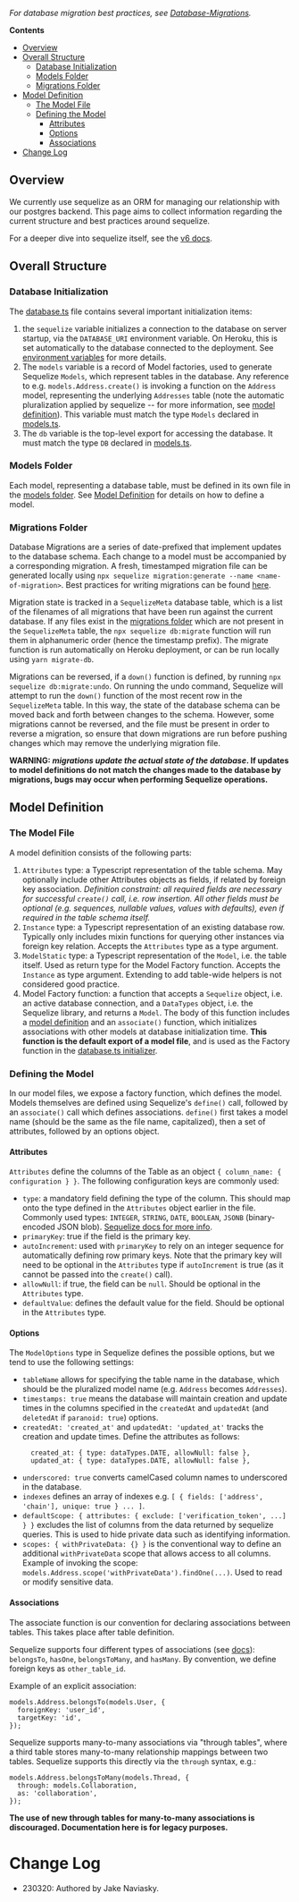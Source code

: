 _For database migration best practices, see [Database-Migrations](./Database-Migrations.md)._

**Contents**
- [Overview](#overview)
- [Overall Structure](#overall-structure)
  * [Database Initialization](#database-initialization)
  * [Models Folder](#models-folder)
  * [Migrations Folder](#migrations-folder)
- [Model Definition](#model-definition)
  * [The Model File](#the-model-file)
  * [Defining the Model](#defining-the-model)
    + [Attributes](#attributes)
    + [Options](#options)
    + [Associations](#associations)
- [Change Log](#change-log)


## Overview

We currently use sequelize as an ORM for managing our relationship with our postgres backend. This page aims to collect information regarding the current structure and best practices around sequelize.

For a deeper dive into sequelize itself, see the [v6 docs](https://sequelize.org/docs/v6/).

## Overall Structure

### Database Initialization

The [database.ts](../blob/master/packages/commonwealth/server/database.ts) file contains several important initialization items:
1. the `sequelize` variable initializes a connection to the database on server startup, via the `DATABASE_URI` environment variable. On Heroku, this is set automatically to the database connected to the deployment. See [environment variables](https://github.com/hicommonwealth/commonwealth/wiki/Environment-Variables) for more details.
2. The `models` variable is a record of Model factories, used to generate Sequelize `Models`, which represent tables in the database. Any reference to e.g. `models.Address.create()` is invoking a function on the `Address` model, representing the underlying `Addresses` table (note the automatic pluralization applied by sequelize -- for more information, see [model definition](#model-definition)). This variable must match the type `Models` declared in [models.ts](../blob/master/packages/commonwealth/server/models.ts).
3. The `db` variable is the top-level export for accessing the database. It must match the type `DB` declared in [models.ts](../blob/master/packages/commonwealth/server/models.ts).

### Models Folder

Each model, representing a database table, must be defined in its own file in the [models folder](../blob/master/packages/commonwealth/server/models/). See [Model Definition](#model-definition) for details on how to define a model.

### Migrations Folder

Database Migrations are a series of date-prefixed that implement updates to the database schema. Each change to a model must be accompanied by a corresponding migration. A fresh, timestamped migration file can be generated locally using `npx sequelize migration:generate --name <name-of-migration>`. Best practices for writing migrations can be found [here](https://github.com/hicommonwealth/commonwealth/wiki/Database-Migrations).

Migration state is tracked in a `SequelizeMeta` database table, which is a list of the filenames of all migrations that have been run against the current database. If any files exist in the [migrations folder](../blob/master/packages/commonwealth/server/migrations/) which are not present in the `SequelizeMeta` table, the `npx sequelize db:migrate` function will run them in alphanumeric order (hence the timestamp prefix). The migrate function is run automatically on Heroku deployment, or can be run locally using `yarn migrate-db`.

Migrations can be reversed, if a `down()` function is defined, by running `npx sequelize db:migrate:undo`. On running the undo command, Sequelize will attempt to run the `down()` function of the most recent row in the `SequelizeMeta` table. In this way, the state of the database schema can be moved back and forth between changes to the schema. However, some migrations cannot be reversed, and the file must be present in order to reverse a migration, so ensure that down migrations are run before pushing changes which may remove the underlying migration file.

**WARNING: _migrations update the actual state of the database_. If updates to model definitions do not match the changes made to the database by migrations, bugs may occur when performing Sequelize operations.**

## Model Definition

### The Model File

A model definition consists of the following parts:

1. `Attributes` type: a Typescript representation of the table schema. May optionally include other Attributes objects as fields, if related by foreign key association. _Definition constraint: all required fields are necessary for successful `create()` call, i.e. row insertion. All other fields must be optional (e.g. sequences, nullable values, values with defaults), even if required in the table schema itself._
2. `Instance` type: a Typescript representation of an existing database row. Typically only includes mixin functions for querying other instances via foreign key relation. Accepts the `Attributes` type as a type argument.
3. `ModelStatic` type: a Typescript representation of the `Model`, i.e. the table itself. Used as return type for the Model Factory function. Accepts the `Instance` as type argument. Extending to add table-wide helpers is not considered good practice.
4. Model Factory function: a function that accepts a `Sequelize` object, i.e. an active database connection, and a `DataTypes` object, i.e. the Sequelize library, and returns a `Model`. The body of this function includes a [model definition](#defining-the-model) and an `associate()` function, which initializes associations with other models at database initialization time. **This function is the default export of a model file**, and is used as the Factory function in the [database.ts initializer](#database-initialization).

### Defining the Model

In our model files, we expose a factory function, which defines the model. Models themselves are defined using Sequelize's `define()` call, followed by an `associate()` call which defines associations. `define()` first takes a model name (should be the same as the file name, capitalized), then a set of attributes, followed by an options object.

#### Attributes

`Attributes` define the columns of the Table as an object `{ column_name: { configuration } }`. The following configuration keys are commonly used:
- `type`: a mandatory field defining the type of the column. This should map onto the type defined in the `Attributes` object earlier in the file. Commonly used types: `INTEGER`, `STRING`, `DATE`, `BOOLEAN`, `JSONB` (binary-encoded JSON blob). [Sequelize docs for more info](https://sequelize.org/docs/v6/core-concepts/model-basics/#data-types).
- `primaryKey`: true if the field is the primary key.
- `autoIncrement`: used with `primaryKey` to rely on an integer sequence for automatically defining row primary keys. Note that the primary key will need to be optional in the `Attributes` type if `autoIncrement` is true (as it cannot be passed into the `create()` call).
- `allowNull`: if true, the field can be `null`. Should be optional in the `Attributes` type.
- `defaultValue`: defines the default value for the field. Should be optional in the `Attributes` type.

#### Options

The `ModelOptions` type in Sequelize defines the possible options, but we tend to use the following settings:
- `tableName` allows for specifying the table name in the database, which should be the pluralized model name (e.g. `Address` becomes `Addresses`).
- `timestamps: true` means the database will maintain creation and update times in the columns specified in the `createdAt` and `updatedAt` (and `deletedAt` if `paranoid: true`) options.
- `createdAt: 'created_at'` and `updatedAt: 'updated_at'` tracks the creation and update times. Define the attributes as follows:
    ```
      created_at: { type: dataTypes.DATE, allowNull: false },
      updated_at: { type: dataTypes.DATE, allowNull: false },
    ```
- `underscored: true` converts camelCased column names to underscored in the database.
- `indexes` defines an array of indexes e.g. `[ { fields: ['address', 'chain'], unique: true } ... ]`.
- `defaultScope: { attributes: { exclude: ['verification_token', ...] } }` excludes the list of columns from the data returned by sequelize queries. This is used to hide private data such as identifying information.
- `scopes: { withPrivateData: {} }` is the conventional way to define an additional `withPrivateData` scope that allows access to all columns. Example of invoking the scope: `models.Address.scope('withPrivateData').findOne(...)`. Used to read or modify sensitive data.

#### Associations

The associate function is our convention for declaring associations between tables. This takes place after table definition.

Sequelize supports four different types of associations (see [docs](https://sequelize.org/docs/v6/core-concepts/assocs/)): `belongsTo`, `hasOne`, `belongsToMany`, and `hasMany`. By convention, we define foreign keys as `other_table_id`.

Example of an explicit association:

```
models.Address.belongsTo(models.User, {
  foreignKey: 'user_id',
  targetKey: 'id',
});
```

Sequelize supports many-to-many associations via "through tables", where a third table stores many-to-many relationship mappings between two tables. Sequelize supports this directly via the `through` syntax, e.g.:

```
models.Address.belongsToMany(models.Thread, {
  through: models.Collaboration,
  as: 'collaboration',
});
```

**The use of new through tables for many-to-many associations is discouraged. Documentation here is for legacy purposes.**

# Change Log

- 230320: Authored by Jake Naviasky.